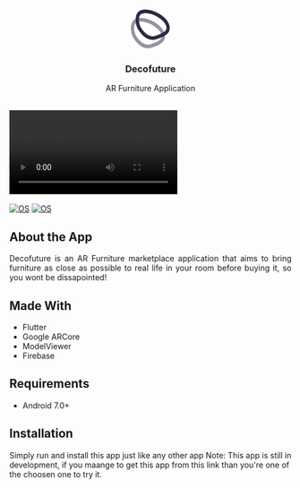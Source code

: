 <br />
<p align="center">
  <a href="https://github.com/nashirat/Decofuture">
    <img src="assets/images/newlogo.png" width="70" height="70"alt="Logo">
  </a>

  <h3 align="center">Decofuture</h3>
  <p align="center">
    AR Furniture Application
    <br>
    <br>
  </p>
</p>

![Animation](assets/images/hero.mp4)

[![OS](https://img.shields.io/badge/OS-Android-0E84E5)](#)
[![OS](https://img.shields.io/badge/-Flutter-41D0FD)](#)
## About the App

<p align="justify">Decofuture is an AR Furniture marketplace application that aims to bring furniture as close as possible to real life in your room before buying it, so you wont be dissapointed!
</p>

## Made With

- Flutter
- Google ARCore
- ModelViewer
- Firebase 

## Requirements

- Android 7.0+

## Installation

Simply run and install this app just like any other app
Note: This app is still in development, if you maange to get this app from this link than you're one of the choosen one to try it.

